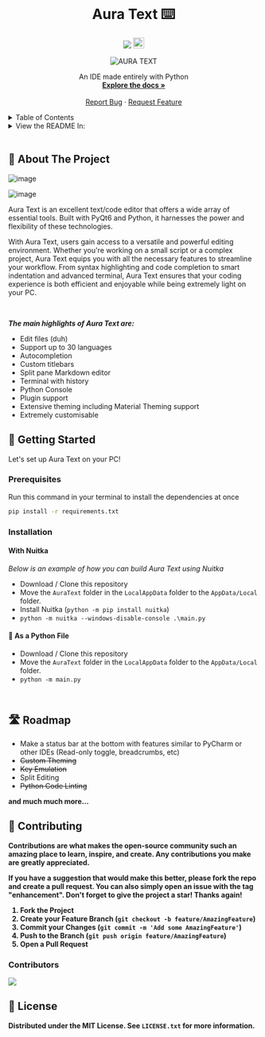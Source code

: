 <!-- PROJECT LOGO -->
<br />
<div align="center">

  <h1 align="center"> Aura Text ⌨️ </h1>

  <a style="text-decoration:none">
    <img src="https://img.shields.io/github/downloads/rohankishore/Aura-Text/total.svg"/>
  </a>  <a href='https://ko-fi.com/V7V7QZ7GS' target='_blank'><img height='10' style='border:0px;height:22px;' src='https://storage.ko-fi.com/cdn/kofi5.png?v=3' border='1' alt='Buy Me a Coffee at ko-fi.com' /></a>
  
  ![AURA TEXT](https://github.com/rohankishore/Aura-Text/assets/109947257/9b59cf71-e8f7-4244-be38-0ab647d8ded8)

  <p align="center">
    An IDE made entirely with Python
    <br />
    <a href="https://github.com/rohankishore/Aura-Text/wiki"><strong>Explore the docs »</strong></a>
    <br />
    <br />
    <a href="https://github.com/rohankishore/Aura-Text/issues">Report Bug</a>
    ·
    <a href="https://github.com/rohankishore/Aura-Text/issues/new?assignees=&labels=&projects=&template=feature_request.md&title=">Request Feature</a>
  </p>
</div>



<!-- TABLE OF CONTENTS -->
<details>
  <summary>Table of Contents</summary>
  <ol>
    <li>
      <a href="#-about-the-project">About The Project</a>
    </li>
    <li>
      <a href="#-getting-started">Getting Started</a>
      <ul>
        <li><a href="#prerequisites">Prerequisites</a></li>
        <li><a href="#installation">Installation</a></li>
        <ul>
        <li><a href="#with-nuitka">With Nuitka</a></li>
        <li><a href="#-as-a-python-file">As a Python File</a></li>
      </ul>
      </ul>
    </li>
    <li><a href="#roadmap">Roadmap</a></li>
    <li><a href="#-contributing">Contributing</a></li>
    <li><a href="#-license">License</a></li>
    <li><a href="#-contact">Contact</a></li>
  </ol>
</details>

<!-- LANGUAGE SWITCHER -->
<details>
  <summary>View the README In:</summary>
  <ol>
    <li>
      <a href="https://github.com/rohankishore/Aura-Text/blob/main/.github/README_HN.md">Hindi 🇮🇳</a>
    </li>
    <li>
      <a href="https://github.com/rohankishore/Aura-Text/blob/main/.github/README_DE.md">German</a>
    </li>
    <li><a href="https://github.com/rohankishore/Aura-Text/blob/main/.github/README_ES.md">Español</a></li>
    <li><a href="#-contributing">Russian</a></li>
    <li><a href="#-license">Chinese</a></li>
  </ol>
</details>

<br>

<!-- ABOUT THE PROJECT -->
## 📖 About The Project

![image](https://github.com/rohankishore/Aura-Text/assets/109947257/de7346a7-f967-4035-8159-af5ed07990bf)

![image](https://github.com/rohankishore/Aura-Text/assets/109947257/bdbb4351-df63-4b14-8027-dfca036955e5)

Aura Text is an excellent text/code editor that offers a wide array of essential tools. Built with PyQt6 and Python, it harnesses the power and flexibility of these technologies.

With Aura Text, users gain access to a versatile and powerful editing environment. Whether you're working on a small script or a complex project, Aura Text equips you with all the necessary features to streamline your workflow. From syntax highlighting and code completion to smart indentation and advanced terminal, Aura Text ensures that your coding experience is both efficient and enjoyable while being extremely light on your PC.

<br>


***The main highlights of Aura Text are:***
- Edit files (duh)
- Support up to 30 languages
- Autocompletion
- Custom titlebars
- Split pane Markdown editor
- Terminal with history
- Python Console
- Plugin support
- Extensive theming including Material Theming support
- Extremely customisable
  
<!-- GETTING STARTED -->
## 🏃 Getting Started

Let's set up Aura Text on your PC!

### Prerequisites

Run this command in your terminal to install the dependencies at once
  ```sh
  pip install -r requirements.txt
  ```

### Installation

#### With Nuitka

_Below is an example of how you can build Aura Text using Nuitka_

- Download / Clone this repository
- Move the `AuraText` folder in the `LocalAppData` folder to the `AppData/Local` folder.
- Install Nuitka (`python -m pip install nuitka`)
- `python -m nuitka --windows-disable-console .\main.py`

#### 🐍 As a Python File

- Download / Clone this repository
- Move the `AuraText` folder in the `LocalAppData` folder to the `AppData/Local` folder.
- `python -m main.py`

<br>

## 🛣️ Roadmap

- Make a status bar at the bottom with features similar to PyCharm or other IDEs (Read-only toggle, breadcrumbs, etc)
- <strike> Custom Theming </strike>
-  <strike> Key Emulation </strike>
- Split Editing
- <strike> Python Code Linting </strike>

<b> and much much more... </b>


<b>

<!-- CONTRIBUTING -->
## 🛂 Contributing

Contributions are what makes the open-source community such an amazing place to learn, inspire, and create. Any contributions you make are **greatly appreciated**.

If you have a suggestion that would make this better, please fork the repo and create a pull request. You can also simply open an issue with the tag "enhancement".
Don't forget to give the project a star! Thanks again!

1. Fork the Project
2. Create your Feature Branch (`git checkout -b feature/AmazingFeature`)
3. Commit your Changes (`git commit -m 'Add some AmazingFeature'`)
4. Push to the Branch (`git push origin feature/AmazingFeature`)
5. Open a Pull Request

### Contributors

<a href="https://github.com/rohankishore/Aura-Text/graphs/contributors">
  <img class="dark-light" src="https://contrib.rocks/image?repo=rohankishore/Aura-Text&anon=0&columns=25&max=100&r=true" />
</a>

<b>

<!-- LICENSE -->
## 🪪 License

Distributed under the MIT License. See `LICENSE.txt` for more information.

